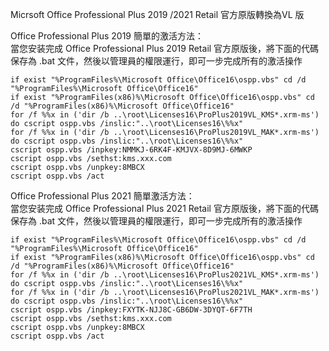 
</div>


Micrsoft Office Professional Plus 2019 /2021 Retail 官方原版轉換為VL 版

<p> Office Professional Plus 2019 簡單的激活方法：<br/>當您安装完成 Office Professional Plus 2019 Retail 官方原版後，將下面的代碼保存為 .bat 文件，然後以管理員的權限運行，即可一步完成所有的激活操作</p>
<pre><code>if exist "%ProgramFiles%\Microsoft Office\Office16\ospp.vbs" cd /d "%ProgramFiles%\Microsoft Office\Office16"
if exist "%ProgramFiles(x86)%\Microsoft Office\Office16\ospp.vbs" cd /d "%ProgramFiles(x86)%\Microsoft Office\Office16"
for /f %%x in ('dir /b ..\root\Licenses16\ProPlus2019VL_KMS*.xrm-ms') do cscript ospp.vbs /inslic:"..\root\Licenses16\%%x"
for /f %%x in ('dir /b ..\root\Licenses16\ProPlus2019VL_MAK*.xrm-ms') do cscript ospp.vbs /inslic:"..\root\Licenses16\%%x"
cscript ospp.vbs /inpkey:NMMKJ-6RK4F-KMJVX-8D9MJ-6MWKP
cscript ospp.vbs /sethst:kms.xxx.com
cscript ospp.vbs /unpkey:8MBCX
cscript ospp.vbs /act</code></pre></div>
            </div>



<p>Office Professional Plus 2021 簡單激活方法：<br/>當您安装完成 Office Professional Plus 2021 Retail 官方原版後，將下面的代碼保存為 .bat 文件，然後以管理員的權限運行，即可一步完成所有的激活操作</p>
<pre><code>if exist "%ProgramFiles%\Microsoft Office\Office16\ospp.vbs" cd /d "%ProgramFiles%\Microsoft Office\Office16"
if exist "%ProgramFiles(x86)%\Microsoft Office\Office16\ospp.vbs" cd /d "%ProgramFiles(x86)%\Microsoft Office\Office16"
for /f %%x in ('dir /b ..\root\Licenses16\ProPlus2021VL_KMS*.xrm-ms') do cscript ospp.vbs /inslic:"..\root\Licenses16\%%x"
for /f %%x in ('dir /b ..\root\Licenses16\ProPlus2021VL_MAK*.xrm-ms') do cscript ospp.vbs /inslic:"..\root\Licenses16\%%x"
cscript ospp.vbs /inpkey:FXYTK-NJJ8C-GB6DW-3DYQT-6F7TH
cscript ospp.vbs /sethst:kms.xxx.com
cscript ospp.vbs /unpkey:8MBCX
cscript ospp.vbs /act</code></pre></div>
            </div>









